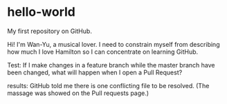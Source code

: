 # hello-world
My first repository on GitHub.

Hi! I'm Wan-Yu, a musical lover.
I need to constrain myself from describing how much I love Hamilton so I can concentrate on learning GitHub.

Test:
If I make changes in a feature branch while the master branch have been changed, what will happen when I open a Pull Request?

results:
GitHub told me there is one conflicting file to be resolved.
(The massage was showed on the Pull requests page.)